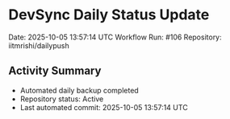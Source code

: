# DevSync Daily Status Update
Date: 2025-10-05 13:57:14 UTC
Workflow Run: #106
Repository: iitmrishi/dailypush

## Activity Summary
- Automated daily backup completed
- Repository status: Active
- Last automated commit: 2025-10-05 13:57:14 UTC
